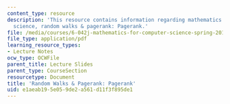 ```yaml
---
content_type: resource
description: 'This resource contains information regarding mathematics for computer
  science, random walks & pagerank: Pagerank.'
file: /media/courses/6-042j-mathematics-for-computer-science-spring-2015/e1aeab195e059de2a561d11f3f895de1_MIT6_042JS15_Pagerank.pdf
file_type: application/pdf
learning_resource_types:
- Lecture Notes
ocw_type: OCWFile
parent_title: Lecture Slides
parent_type: CourseSection
resourcetype: Document
title: 'Random Walks & Pagerank: Pagerank'
uid: e1aeab19-5e05-9de2-a561-d11f3f895de1
---
```

